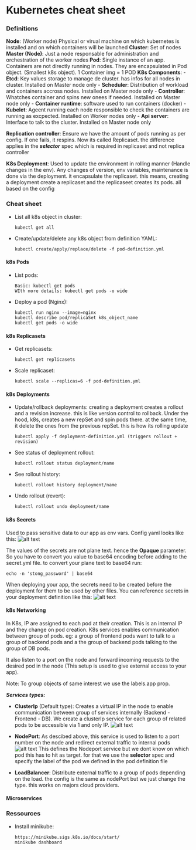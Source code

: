 # Kubernetes cheat sheet 

### Definitions

**Node**: (Worker node) Physical or virual machine on which kubernetes is installed and on which containers will be launched
**Cluster**: Set of nodes
**Master (Node)**: Just a node responsable for administration and orchestration of the worker nodes
**Pod**: Single instance of an app. Containers are not directly running in nodes. They are encapsulated in Pod object. (Smallest k8s object). 1 Container img = 1 POD
**K8s Components**:
    - **Etcd**: Key values storage to manage de cluster. has infos for all nodes in cluster. Installed on Master node only
    - **Scheduler**: Distribution of workload and containers accross nodes. Installed on Master node only
    - **Controller**: Whatches container and spins new onees if needed. Installed on Master node only
    - **Container runtime**: software used to run containers (docker)
    - **Kubelet**: Ageent running each node responsible to check the containers are running as excpected. Installed on Worker nodes only
    - **Api server**: Interface to talk to the cluster. Installed on Master node only
  
**Replication controller**: Ensure we have the amount of pods running as per config. If one fails, it respins. Now its called Replicaset. the difference applies in the ***selector*** spec which is required in replicaset and not replica controller

**K8s Deployment**: Used to update the environment in rolling manner (Handle changes in the env). Any changes of version, env variables, maintenance is done via the deployment. it encapsulate the replicaset. this means, creating a deployment create a replicaset and the replicaseet creates its pods. all based on the config

### Cheat sheet

- List all k8s object in cluster: 
    ```
    kubectl get all
    ```  
- Create/update/delete any k8s object from definition YAML: 
    ```
    kubectl create/apply/replace/delete -f pod-definition.yml
    ```

#### k8s Pods
- List pods: 
    ```
    Basic: kubectl get pods
    WIth more details: kubectl get pods -o wide
    ```  
- Deploy a pod (Nginx): 
    ```
    kubectl run nginx --image=nginx
    kubectl describe pod/replicaSet k8s_object_name
    kubectl get pods -o wide
    ``` 

#### k8s Replicasets
- Get replicasets: 
    ```
    kubectl get replicasets
    ```
- Scale replicaset: 
    ```
    kubectl scale --replicas=6 -f pod-definition.yml
    ```
#### k8s Deployments
- Update/rollback deployments: creating a deployment creates a rollout and a revision increase. this is like version control to rollback. Under the hood, k8s, creates a new repSet and spin pods there. at the same time, it delete the ones from the previous repSet. this is how its rolling update
    ```
    kubectl apply -f deployment-definition.yml (triggers rollout + revision)
    ```
- See status of deployment rollout: 
    ```
    kubectl rollout status deployment/name
    ```
- See rollout history: 
    ```
    kubectl rollout history deployment/name
    ```
- Undo rollout (revert): 
    ```
    kubectl rollout undo deployment/name
    ```

#### k8s Secrets
Used to pass sensitive data to our app as env vars. Config yaml looks like this:
![alt text](https://raw.githubusercontent.com/kesylo/Trainings/master/Images/secret-definition.jpg)

The values of the secrets are not plane text. hence the **Opaque** parameter. So you have to convert you value to base64 encoding before adding to the secret.yml file. to convert your plane text to base64 run:
```
echo -n 'stong_password' | base64
```
When deploying your app, the secrets need to be created before the deployment for them to be used by other files.
You can reference secrets in your deployment definition like this:
![alt text](https://raw.githubusercontent.com/kesylo/Trainings/master/Images/secret-ref.jpg)


#### k8s Networking

In K8s, IP are assigned to each pod at their creation. This is an internal IP and they change on pod creation.
K8s services enables communication between group of pods. eg: a group of frontend pods want to talk to a group of backend pods and a the group of backend pods talking to the group of DB pods.

It also listen to a port on the node and forward incoming requests to the desired pod in the node (This setup is used to give external access to your app).

Note: To group objects of same interest we use the labels.app prop. 

***Services types:***
- **ClusterIp** (Default type): Creates a virtual IP in the node to enable communication between group of services internally (Backend - Frontend - DB). We create a clusterIp service for each group of related pods to be accessible via 1 and only IP.
![alt text](https://raw.githubusercontent.com/kesylo/Trainings/master/Images/service-clusterip-schema.png)

- **NodePort**: As descibed above, this service is used to listen to a port number on the node and redirect external traffic to internal pods
![alt text](https://raw.githubusercontent.com/kesylo/Trainings/master/Images/service-nodeport.png)
This defines the Nodeport service but we dont know on which pod this has to hit as target. for that we use the **selector** spec and specify the label of the pod we defined in the pod definition file

- **LoadBalancer**: Distribute external traffic to a group of pods depending on the load. the config is the same as nodePort but we just change the type. this works on majors cloud providers.

#### Microservices

### Ressources

- Install minikube: 
    ```
    https://minikube.sigs.k8s.io/docs/start/
    minikube dashboard
    ```
